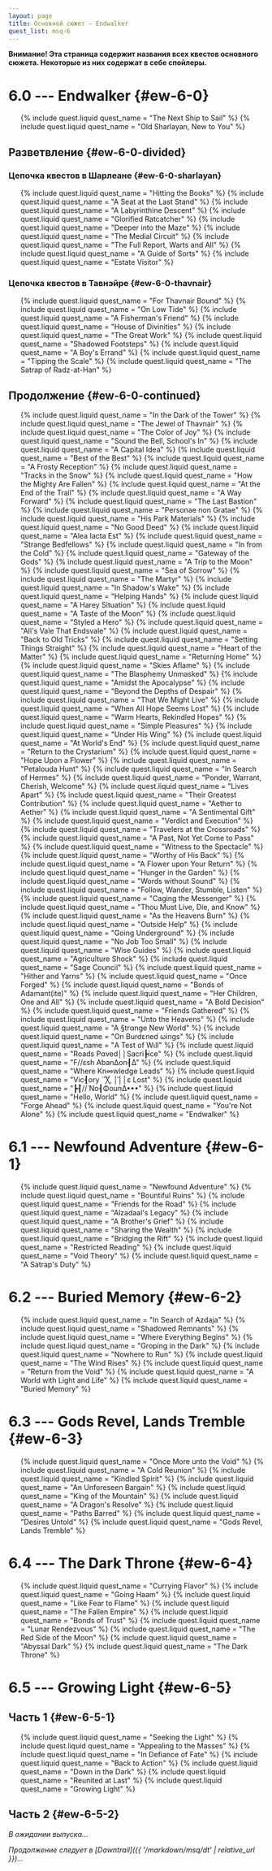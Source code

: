 ```yaml
---
layout: page
title: Основной сюжет — Endwalker
quest_list: msq-6
---
```


**Внимание! Эта страница содержит названия всех квестов основного сюжета. Некоторые из них содержат в себе спойлеры.**

# 6.0 --- Endwalker {#ew-6-0}

<ul markdown="0">
	{% include quest.liquid quest_name = "The Next Ship to Sail" %}
	{% include quest.liquid quest_name = "Old Sharlayan, New to You" %}
</ul>

## Разветвление {#ew-6-0-divided}

### Цепочка квестов в Шарлеане {#ew-6-0-sharlayan}

<ul markdown="0">
	{% include quest.liquid quest_name = "Hitting the Books" %}
	{% include quest.liquid quest_name = "A Seat at the Last Stand" %}
	{% include quest.liquid quest_name = "A Labyrinthine Descent" %}
	{% include quest.liquid quest_name = "Glorified Ratcatcher" %}
	{% include quest.liquid quest_name = "Deeper into the Maze" %}
	{% include quest.liquid quest_name = "The Medial Circuit" %}
	{% include quest.liquid quest_name = "The Full Report, Warts and All" %}
	{% include quest.liquid quest_name = "A Guide of Sorts" %}
	{% include quest.liquid quest_name = "Estate Visitor" %}
</ul>

### Цепочка квестов в Тавнэйре {#ew-6-0-thavnair}

<ul markdown="0">
	{% include quest.liquid quest_name = "For Thavnair Bound" %}
	{% include quest.liquid quest_name = "On Low Tide" %}
	{% include quest.liquid quest_name = "A Fisherman's Friend" %}
	{% include quest.liquid quest_name = "House of Divinities" %}
	{% include quest.liquid quest_name = "The Great Work" %}
	{% include quest.liquid quest_name = "Shadowed Footsteps" %}
	{% include quest.liquid quest_name = "A Boy's Errand" %}
	{% include quest.liquid quest_name = "Tipping the Scale" %}
	{% include quest.liquid quest_name = "The Satrap of Radz-at-Han" %}
</ul>

## Продолжение {#ew-6-0-continued}

<ul markdown="0">
	{% include quest.liquid quest_name = "In the Dark of the Tower" %}
	{% include quest.liquid quest_name = "The Jewel of Thavnair" %}
	{% include quest.liquid quest_name = "The Color of Joy" %}
	{% include quest.liquid quest_name = "Sound the Bell, School's In" %}
	{% include quest.liquid quest_name = "A Capital Idea" %}
	{% include quest.liquid quest_name = "Best of the Best" %}
	{% include quest.liquid quest_name = "A Frosty Reception" %}
	{% include quest.liquid quest_name = "Tracks in the Snow" %}
	{% include quest.liquid quest_name = "How the Mighty Are Fallen" %}
	{% include quest.liquid quest_name = "At the End of the Trail" %}
	{% include quest.liquid quest_name = "A Way Forward" %}
	{% include quest.liquid quest_name = "The Last Bastion" %}
	{% include quest.liquid quest_name = "Personae non Gratae" %}
	{% include quest.liquid quest_name = "His Park Materials" %}
	{% include quest.liquid quest_name = "No Good Deed" %}
	{% include quest.liquid quest_name = "Alea Iacta Est" %}
	{% include quest.liquid quest_name = "Strange Bedfellows" %}
	{% include quest.liquid quest_name = "In from the Cold" %}
	{% include quest.liquid quest_name = "Gateway of the Gods" %}
	{% include quest.liquid quest_name = "A Trip to the Moon" %}
	{% include quest.liquid quest_name = "Sea of Sorrow" %}
	{% include quest.liquid quest_name = "The Martyr" %}
	{% include quest.liquid quest_name = "In Shadow's Wake" %}
	{% include quest.liquid quest_name = "Helping Hands" %}
	{% include quest.liquid quest_name = "A Harey Situation" %}
	{% include quest.liquid quest_name = "A Taste of the Moon" %}
	{% include quest.liquid quest_name = "Styled a Hero" %}
	{% include quest.liquid quest_name = "All's Vale That Endsvale" %}
	{% include quest.liquid quest_name = "Back to Old Tricks" %}
	{% include quest.liquid quest_name = "Setting Things Straight" %}
	{% include quest.liquid quest_name = "Heart of the Matter" %}
	{% include quest.liquid quest_name = "Returning Home" %}
	{% include quest.liquid quest_name = "Skies Aflame" %}
	{% include quest.liquid quest_name = "The Blasphemy Unmasked" %}
	{% include quest.liquid quest_name = "Amidst the Apocalypse" %}
	{% include quest.liquid quest_name = "Beyond the Depths of Despair" %}
	{% include quest.liquid quest_name = "That We Might Live" %}
	{% include quest.liquid quest_name = "When All Hope Seems Lost" %}
	{% include quest.liquid quest_name = "Warm Hearts, Rekindled Hopes" %}
	{% include quest.liquid quest_name = "Simple Pleasures" %}
	{% include quest.liquid quest_name = "Under His Wing" %}
	{% include quest.liquid quest_name = "At World's End" %}
	{% include quest.liquid quest_name = "Return to the Crystarium" %}
	{% include quest.liquid quest_name = "Hope Upon a Flower" %}
	{% include quest.liquid quest_name = "Petalouda Hunt" %}
	{% include quest.liquid quest_name = "In Search of Hermes" %}
	{% include quest.liquid quest_name = "Ponder, Warrant, Cherish, Welcome" %}
	{% include quest.liquid quest_name = "Lives Apart" %}
	{% include quest.liquid quest_name = "Their Greatest Contribution" %}
	{% include quest.liquid quest_name = "Aether to Aether" %}
	{% include quest.liquid quest_name = "A Sentimental Gift" %}
	{% include quest.liquid quest_name = "Verdict and Execution" %}
	{% include quest.liquid quest_name = "Travelers at the Crossroads" %}
	{% include quest.liquid quest_name = "A Past, Not Yet Come to Pass" %}
	{% include quest.liquid quest_name = "Witness to the Spectacle" %}
	{% include quest.liquid quest_name = "Worthy of His Back" %}
	{% include quest.liquid quest_name = "A Flower upon Your Return" %}
	{% include quest.liquid quest_name = "Hunger in the Garden" %}
	{% include quest.liquid quest_name = "Words without Sound" %}
	{% include quest.liquid quest_name = "Follow, Wander, Stumble, Listen" %}
	{% include quest.liquid quest_name = "Caging the Messenger" %}
	{% include quest.liquid quest_name = "Thou Must Live, Die, and Know" %}
	{% include quest.liquid quest_name = "As the Heavens Burn" %}
	{% include quest.liquid quest_name = "Outside Help" %}
	{% include quest.liquid quest_name = "Going Underground" %}
	{% include quest.liquid quest_name = "No Job Too Small" %}
	{% include quest.liquid quest_name = "Wise Guides" %}
	{% include quest.liquid quest_name = "Agriculture Shock" %}
	{% include quest.liquid quest_name = "Sage Council" %}
	{% include quest.liquid quest_name = "Hither and Yarns" %}
	{% include quest.liquid quest_name = "Once Forged" %}
	{% include quest.liquid quest_name = "Bonds of Adamant(ite)" %}
	{% include quest.liquid quest_name = "Her Children, One and All" %}
	{% include quest.liquid quest_name = "A Bold Decision" %}
	{% include quest.liquid quest_name = "Friends Gathered" %}
	{% include quest.liquid quest_name = "Unto the Heavens" %}
	{% include quest.liquid quest_name = "A §trαnge New World" %}
	{% include quest.liquid quest_name = "On Burdεned ωings" %}
	{% include quest.liquid quest_name = "Α Test of Wιll" %}
	{% include quest.liquid quest_name = "Roads Pαved││Sacri┣ice" %}
	{% include quest.liquid quest_name = "F//εsh AbanΔon┨Δ" %}
	{% include quest.liquid quest_name = "Where Kn∞wledge Leads" %}
	{% include quest.liquid quest_name = "Vic┨οry  ̈ ̈ ̈╳, │̆││ε Lost" %}
	{% include quest.liquid quest_name = "┣┨̈//̈ No┨ΦounΔ•••" %}
	{% include quest.liquid quest_name = "Hello, World" %}
	{% include quest.liquid quest_name = "Forge Ahead" %}
	{% include quest.liquid quest_name = "You're Not Alone" %}
	{% include quest.liquid quest_name = "Endwalker" %}
</ul>

# 6.1 --- Newfound Adventure {#ew-6-1}

<ul markdown="0">
	{% include quest.liquid quest_name = "Newfound Adventure" %}
	{% include quest.liquid quest_name = "Bountiful Ruins" %}
	{% include quest.liquid quest_name = "Friends for the Road" %}
	{% include quest.liquid quest_name = "Alzadaal's Legacy" %}
	{% include quest.liquid quest_name = "A Brother's Grief" %}
	{% include quest.liquid quest_name = "Sharing the Wealth" %}
	{% include quest.liquid quest_name = "Bridging the Rift" %}
	{% include quest.liquid quest_name = "Restricted Reading" %}
	{% include quest.liquid quest_name = "Void Theory" %}
	{% include quest.liquid quest_name = "A Satrap's Duty" %}
</ul>

# 6.2 --- Buried Memory {#ew-6-2}

<ul markdown="0">
	{% include quest.liquid quest_name = "In Search of Azdaja" %}
	{% include quest.liquid quest_name = "Shadowed Remnants" %}
	{% include quest.liquid quest_name = "Where Everything Begins" %}
	{% include quest.liquid quest_name = "Groping in the Dark" %}
	{% include quest.liquid quest_name = "Nowhere to Run" %}
	{% include quest.liquid quest_name = "The Wind Rises" %}
	{% include quest.liquid quest_name = "Return from the Void" %}
	{% include quest.liquid quest_name = "A World with Light and Life" %}
	{% include quest.liquid quest_name = "Buried Memory" %}
</ul>

# 6.3 --- Gods Revel, Lands Tremble {#ew-6-3}

<ul markdown="0">
	{% include quest.liquid quest_name = "Once More unto the Void" %}
	{% include quest.liquid quest_name = "A Cold Reunion" %}
	{% include quest.liquid quest_name = "Kindled Spirit" %}
	{% include quest.liquid quest_name = "An Unforeseen Bargain" %}
	{% include quest.liquid quest_name = "King of the Mountain" %}
	{% include quest.liquid quest_name = "A Dragon's Resolve" %}
	{% include quest.liquid quest_name = "Paths Barred" %}
	{% include quest.liquid quest_name = "Desires Untold" %}
	{% include quest.liquid quest_name = "Gods Revel, Lands Tremble" %}
</ul>

# 6.4 --- The Dark Throne {#ew-6-4}

<ul markdown="0">
	{% include quest.liquid quest_name = "Currying Flavor" %}
	{% include quest.liquid quest_name = "Going Haam" %}
	{% include quest.liquid quest_name = "Like Fear to Flame" %}
	{% include quest.liquid quest_name = "The Fallen Empire" %}
	{% include quest.liquid quest_name = "Bonds of Trust" %}
	{% include quest.liquid quest_name = "Lunar Rendezvous" %}
	{% include quest.liquid quest_name = "The Red Side of the Moon" %}
	{% include quest.liquid quest_name = "Abyssal Dark" %}
	{% include quest.liquid quest_name = "The Dark Throne" %}
</ul>

# 6.5 --- Growing Light {#ew-6-5}

## Часть 1 {#ew-6-5-1}

<ul markdown="0">
	{% include quest.liquid quest_name = "Seeking the Light" %}
	{% include quest.liquid quest_name = "Appealing to the Masses" %}
	{% include quest.liquid quest_name = "In Defiance of Fate" %}
	{% include quest.liquid quest_name = "Back to Action" %}
	{% include quest.liquid quest_name = "Down in the Dark" %}
	{% include quest.liquid quest_name = "Reunited at Last" %}
	{% include quest.liquid quest_name = "Growing Light" %}
</ul>

## Часть 2 {#ew-6-5-2}

_В ожидании выпуска..._

_Продолжение следует в [Dawntrail]({{ '/markdown/msq/dt' | relative_url }})..._